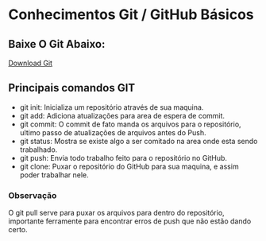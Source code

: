 # Conhecimentos Git / GitHub Básicos

## Baixe O Git Abaixo: 

[Download Git](https://git-scm.com/)

## Principais comandos GIT

* git init: Inicializa um repositório através de sua maquina.
* git add: Adiciona atualizações para area de espera de commit.
* git commit: O commit de fato manda os arquivos para o repositório, ultimo passo de atualizações de arquivos antes do Push.
* git status: Mostra se existe algo a ser comitado na area onde esta sendo trabalhado.
* git push: Envia todo trabalho feito para o repositório no GitHub.
* git clone: Puxar o repositório do GitHub para sua maquina, e assim poder trabalhar nele.

### Observação

O git pull serve para puxar os arquivos para dentro do repositório, importante ferramente para encontrar erros de push que não estão dando certo.
